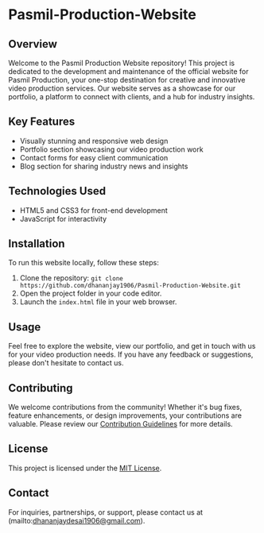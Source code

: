 # Pasmil-Production-Website

## Overview
Welcome to the Pasmil Production Website repository! This project is dedicated to the development and maintenance of the official website for Pasmil Production, your one-stop destination for creative and innovative video production services. Our website serves as a showcase for our portfolio, a platform to connect with clients, and a hub for industry insights.

## Key Features
- Visually stunning and responsive web design
- Portfolio section showcasing our video production work
- Contact forms for easy client communication
- Blog section for sharing industry news and insights

## Technologies Used
- HTML5 and CSS3 for front-end development
- JavaScript for interactivity

## Installation
To run this website locally, follow these steps:
1. Clone the repository: `git clone https://github.com/dhananjay1906/Pasmil-Production-Website.git`
2. Open the project folder in your code editor.
3. Launch the `index.html` file in your web browser.

## Usage
Feel free to explore the website, view our portfolio, and get in touch with us for your video production needs. If you have any feedback or suggestions, please don't hesitate to contact us.

## Contributing
We welcome contributions from the community! Whether it's bug fixes, feature enhancements, or design improvements, your contributions are valuable. Please review our [Contribution Guidelines](CONTRIBUTING.md) for more details.

## License
This project is licensed under the [MIT License](LICENSE).

## Contact
For inquiries, partnerships, or support, please contact us at (mailto:dhananjaydesai1906@gmail.com).

